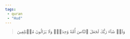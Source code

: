 ```yaml
---
tags: 
 - quran 
 - "Hud"
---
```


> وَلَوۡ شَآءَ رَبُّكَ لَجَعَلَ ٱلنَّاسَ أُمَّةٗ وَٰحِدَةٗۖ وَلَا يَزَالُونَ مُخۡتَلِفِينَ
